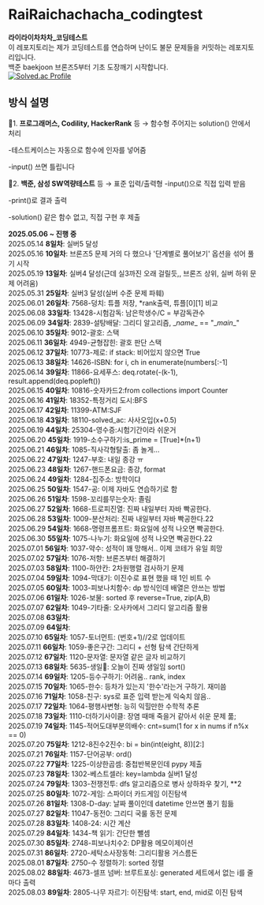# RaiRaichachacha_codingtest
**라이라이차차차_코딩테스트**
<br/>
이 레포지토리는 제가 코딩테스트를 연습하며 
난이도 불문
문제들을 커밋하는 레포지토리입니다.
<br/>
백준 baekjoon 브론즈5부터 기초 도장깨기 시작합니다.<br/>
[![Solved.ac Profile](http://mazassumnida.wtf/api/v2/generate_badge?boj=sealion)](https://solved.ac/sealion/)

## 방식 설명

🦖1. **프로그래머스, Codility, HackerRank** 등 → 함수형
주어지는 solution() 안에서 처리

-테스트케이스는 자동으로 함수에 인자를 넣어줌

-input() 쓰면 틀립니다

🦕2. **백준, 삼성 SW역량테스트** 등 → 표준 입력/출력형
-input()으로 직접 입력 받음

-print()로 결과 출력

-solution() 같은 함수 없고, 직접 구현 후 제출

**2025.05.06 ~ 진행 중** <br/>
2025.05.14 **8일차**: 실버5 달성 <br/>
2025.05.16 **10일차**: 브론즈5 문제 거의 다 했으나 '단계별로 풀어보기' 옵션을 섞어 풀기 시작<br/>
2025.05.19 **13일차**: 실버4 달성(근데 실3까진 오래 걸릴듯,, 브론즈 상위, 실버 하위 문제 어려움)<br/>
2025.05.31 **25일차**: 실버3 달성(실버 수준 문제 파훼)<br/>
2025.06.01 **26일차**: 7568-덩치: 튜플 저장, \*rank출력, 튜플[0][1] 비교 <br/>
2025.06.08 **33일차**: 13428-시험감독: 남은학생수/C = 부감독관수 <br/>
2025.06.09 **34일차**: 2839-설탕배달: 그리디 알고리즘, \__name__ == "\__main__"<br/>
2025.06.10 **35일차**: 9012-괄호: 스택<br/>
2025.06.11 **36일차**: 4949-균형잡힌: 괄호 판단 스택<br/>
2025.06.12 **37일차**: 10773-제로: if stack: 비어있지 않으면 True <br/>
2025.06.13 **38일차**: 14626-ISBN: for i, ch in enumerate(numbers[:-1] <br/>
2025.06.14 **39일차**: 11866-요세푸스: deq.rotate(-(k-1), result.append(deq.popleft()) <br/>
2025.06.15 **40일차**: 10816-숫자카드2:from collections import Counter<br/>
2025.06.16 **41일차**: 18352-특정거리 도시:BFS<br/>
2025.06.17 **42일차**: 11399-ATM:SJF<br/>
2025.06.18 **43일차**: 18110-solved_ac: 사사오입(x+0.5)<br/>
2025.06.19 **44일차**: 25304-영수증:시험기간이라 쉬운거<br/>
2025.06.20 **45일차**: 1919-소수구하기:is_prime = [True]*(n+1)<br/>
2025.06.21 **46일차**: 1085-직사각형탈출: 좀 놀게...<br/>
2025.06.22 **47일차**: 1247-부호: 내일 종강 ㅠ<br/>
2025.06.23 **48일차**: 1267-핸드폰요금: 종강, format<br/>
2025.06.24 **49일차**: 1284-집주소: 방학이댜<br/>
2025.06.25 **50일차**: 1547-공: 이제 자바도 연습하기로 함<br/>
2025.06.26 **51일차**: 1598-꼬리를무는숫자: 졸림<br/>
2025.06.27 **52일차**: 1668-트로피진열: 진짜 내일부터 자바 빡공한다.<br/>
2025.06.28 **53일차**: 1009-분산처리: 진짜 내일부터 자바 빡공한다.22<br/>
2025.06.29 **54일차**: 1668-명령프롬프트: 화요일에 성적 나오면 빡공한다.<br/>
2025.06.30 **55일차**: 1075-나누기: 화요일에 성적 나오면 빡공한다.22<br/>
2025.07.01 **56일차**: 1037-약수: 성적이 꽤 망해서.. 이제 코테가 유일 희망<br/>
2025.07.02 **57일차**: 1076-저항: 브론즈부터 해결하기<br/>
2025.07.03 **58일차**: 1100-하얀칸: 2차원행렬 검사하기 문제<br/>
2025.07.04 **59일차**: 1094-막대기: 이진수로 표현 했을 때 1인 비트 수<br/>
2025.07.05 **60일차**: 1003-피보나치함수: dp 방식인데 배열은 안쓰는 방법<br/>
2025.07.06 **61일차**: 1026-보물: sorted 후 reverse=True, zip(A,B) <br/>
2025.07.07 **62일차**: 1049-기타줄: 오사카에서 그리디 알고리즘 활용<br/>
2025.07.08 **63일차**: <br/>
2025.07.09 **64일차**: <br/>
2025.07.10 **65일차**: 1057-토너먼트: (번호+1)//2로 업데이트<br/>
2025.07.11 **66일차**: 1059-좋은구간: 그리디 + 선형 탐색 간단하게<br/>
2025.07.12 **67일차**: 1120-문자열: 문자열 같은 글자 비교하기<br/>
2025.07.13 **68일차**: 5635-생일🎂: 오늘이 진짜 생일임 sort()<br/>
2025.07.14 **69일차**: 1205-등수구하기: 어려움.. rank, index <br/>
2025.07.15 **70일차**: 1065-한수: 등차가 있는지 '한수'라는거 구하기. 재미씀<br/>
2025.07.16 **71일차**: 1058-친구: sys로 표준 입력 받는게 익숙치 않음..<br/>
2025.07.17 **72일차**: 1064-평행사변형: 능히 익힐만한 수학적 추론<br/>
2025.07.18 **73일차**: 1110-더하기사이클: 장염 때매 죽을거 같아서 쉬운 문제 풂;<br/>
2025.07.19 **74일차**: 1145-적어도대부분의배수: cnt=sum(1 for x in nums if n%x == 0)<br/>
2025.07.20 **75일차**: 1212-8진수2진수: bi = bin(int(eight, 8))[2:]<br/>
2025.07.21 **76일차**: 1157-단어공부: ord() <br/>
2025.07.22 **77일차**: 1225-이상한곱셈: 중첩반복문인데 pypy 제출<br/>
2025.07.23 **78일차**: 1302-베스트셀러: key=lambda 실버1 달성<br/>
2025.07.24 **79일차**: 1303-전쟁전투: dfs 알고리즘으로 병사 상하좌우 찾기, **2<br/>
2025.07.25 **80일차**: 1072-게임: 스파이더 카드게임 이진탐색<br/>
2025.07.26 **81일차**: 1308-D-day: 날짜 풀이인데 datetime 안쓰면 풀기 힘듦<br/>
2025.07.27 **82일차**: 11047-동전0: 그리디 국룰 동전 문제<br/>
2025.07.28 **83일차**: 1408-24: 시간 계산<br/>
2025.07.29 **84일차**: 1434-책 읽기: 간단한 뺄셈<br/>
2025.07.30 **85일차**: 2748-피보나치수2: DP활용 메모이제이션<br/>
2025.07.31 **86일차**: 2720-세탁소사장동혁: 그리디활용 거스름돈<br/>
2025.08.01 **87일차**: 2750-수 정렬하기: sorted 정렬 <br/>
2025.08.02 **88일차**: 4673-셀프 넘버: 브루트포싱: generated 세트에서 없는 i를 줄마다 출력<br/>
2025.08.03 **89일차**: 2805-나무 자르기: 이진탐색: start, end, mid로 이진 탐색<br/>
